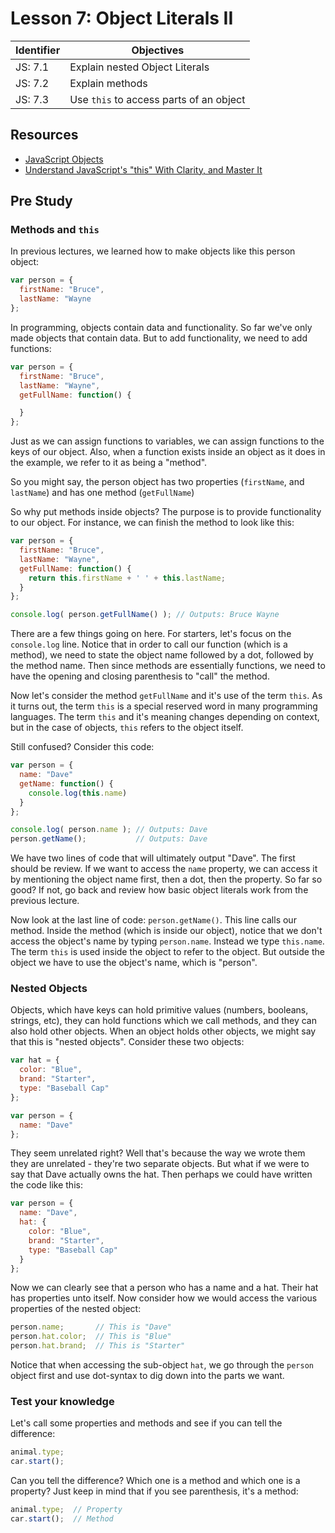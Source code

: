 # Lesson 7: Object Literals II

Identifier   | Objectives
-------------|------------
JS: 7.1      | Explain nested Object Literals
JS: 7.2      | Explain methods
JS: 7.3      | Use `this` to access parts of an object

## Resources

- [JavaScript Objects](http://www.w3schools.com/js/js_object_definition.asp)
- [Understand JavaScript's "this" With Clarity, and Master It](http://javascriptissexy.com/understand-javascripts-this-with-clarity-and-master-it/)

## Pre Study

### Methods and `this`

In previous lectures, we learned how to make objects like this person object:

```js
var person = {
  firstName: "Bruce",
  lastName: "Wayne
};
```

In programming, objects contain data and functionality. So far we've only made objects that contain data. But to add functionality, we need to add functions:

```js
var person = {
  firstName: "Bruce",
  lastName: "Wayne",
  getFullName: function() {

  }
};
```

Just as we can assign functions to variables, we can assign functions to the keys of our object. Also, when a function exists inside an object as it does in the example, we refer to it as being a "method".

So you might say, the person object has two properties (`firstName`, and `lastName`) and has one method (`getFullName`)

So why put methods inside objects? The purpose is to provide functionality to our object. For instance, we can finish the method to look like this:

```js
var person = {
  firstName: "Bruce",
  lastName: "Wayne",
  getFullName: function() {
    return this.firstName + ' ' + this.lastName;
  }
};

console.log( person.getFullName() ); // Outputs: Bruce Wayne
```

There are a few things going on here. For starters, let's focus on the `console.log` line. Notice that in order to call our function (which is a method), we need to state the object name followed by a dot, followed by the method name. Then since methods are essentially functions, we need to have the opening and closing parenthesis to "call" the method.

Now let's consider the method `getFullName` and it's use of the term `this`. As it turns out, the term `this` is a special reserved word in many programming languages. The term `this` and it's meaning changes depending on context, but in the case of objects, `this` refers to the object itself.

Still confused? Consider this code:

```js
var person = {
  name: "Dave"
  getName: function() {
    console.log(this.name)
  }
};

console.log( person.name ); // Outputs: Dave
person.getName();           // Outputs: Dave
```

We have two lines of code that will ultimately output "Dave". The first should be review. If we want to access the `name` property, we can access it by mentioning the object name first, then a dot, then the property. So far so good? If not, go back and review how basic object literals work from the previous lecture.

Now look at the last line of code: `person.getName()`. This line calls our method. Inside the method (which is inside our object), notice that we don't access the object's name by typing `person.name`. Instead we type `this.name`. The term `this` is used inside the object to refer to the object. But outside the object we have to use the object's name, which is "person".

### Nested Objects

Objects, which have keys can hold primitive values (numbers, booleans, strings, etc), they can hold functions which we call methods, and they can also hold other objects. When an object holds other objects, we might say that this is "nested objects". Consider these two objects:

```js
var hat = {
  color: "Blue",
  brand: "Starter",
  type: "Baseball Cap"
};

var person = {
  name: "Dave"
};
```

They seem unrelated right? Well that's because the way we wrote them they are unrelated - they're two separate objects. But what if we were to say that Dave actually owns the hat. Then perhaps we could have written the code like this:

```js
var person = {
  name: "Dave",
  hat: {
    color: "Blue",
    brand: "Starter",
    type: "Baseball Cap"
  }
};
```

Now we can clearly see that a person who has a name and a hat. Their hat has properties unto itself. Now consider how we would access the various properties of the nested object:

```js
person.name;       // This is "Dave"
person.hat.color;  // This is "Blue"
person.hat.brand;  // This is "Starter"
```

Notice that when accessing the sub-object `hat`, we go through the `person` object first and use dot-syntax to dig down into the parts we want.

### Test your knowledge

Let's call some properties and methods and see if you can tell the difference:

```js
animal.type;
car.start();
```

Can you tell the difference? Which one is a method and which one is a property? Just keep in mind that if you see parenthesis, it's a method:

```js
animal.type;  // Property
car.start();  // Method
```


